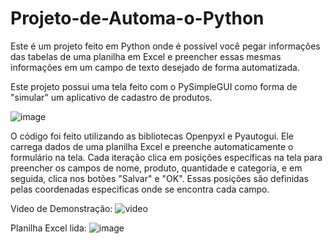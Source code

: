 # Projeto-de-Automa-o-Python
Este é um projeto feito em Python onde é possível você pegar informações das tabelas de uma planilha em Excel
e preencher essas mesmas informações em um campo de texto desejado de forma automatizada.

Este projeto possui uma tela feito com o PySimpleGUI como forma de "simular" um aplicativo de cadastro de produtos.

![image](https://github.com/rodrigorosadini/Projeto-de-Automa-o-Python/assets/104693469/f06f472b-fdbc-4f95-89a0-c3280e431b2e)

O código foi feito utilizando as bibliotecas Openpyxl e Pyautogui. Ele carrega dados de uma planilha Excel e preenche automaticamente o formulário na tela. Cada iteração clica em posições específicas na tela para preencher os campos de nome, produto, quantidade e categoria, e em seguida, clica nos botões "Salvar" e "OK". Essas posições são definidas pelas coordenadas especificas onde se encontra cada campo.

Video de Demonstração:
![video](https://github.com/rodrigorosadini/Projeto-de-Automa-o-Python/assets/104693469/1ba0e3ed-a259-445a-b825-11f435decf56)


Planilha Excel lida:
![image](https://github.com/rodrigorosadini/Projeto-de-Automa-o-Python/assets/104693469/c036b5e5-be50-4917-b284-8b682bc48aff)

